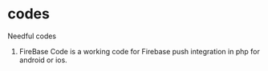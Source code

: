 # codes
Needful codes
1. FireBase Code is a working code for Firebase push integration in php for android or ios.
